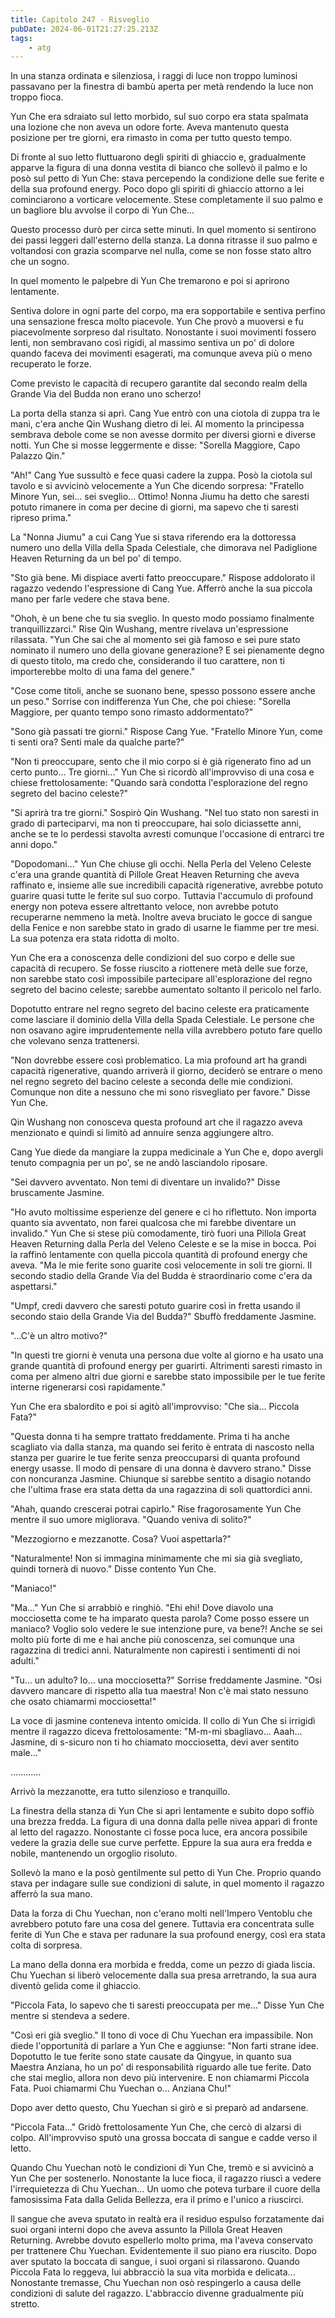 ```yaml
---
title: Capitolo 247 - Risveglio
pubDate: 2024-06-01T21:27:25.213Z
tags:
    - atg
---
```



In una stanza ordinata e silenziosa, i raggi di luce non troppo luminosi passavano per la finestra di bambù aperta per metà rendendo la luce non troppo fioca.


Yun Che era sdraiato sul letto morbido, sul suo corpo era stata spalmata una lozione che non aveva un odore forte. Aveva mantenuto questa posizione per tre giorni, era rimasto in coma per tutto questo tempo.


Di fronte al suo letto fluttuarono degli spiriti di ghiaccio e, gradualmente apparve la figura di una donna vestita di bianco che sollevò il palmo e lo posò sul petto di Yun Che: stava percependo la condizione delle sue ferite e della sua profound energy. Poco dopo gli spiriti di ghiaccio attorno a lei cominciarono a vorticare velocemente. Stese completamente il suo palmo e un bagliore blu avvolse il corpo di Yun Che...


Questo processo durò per circa sette minuti. In quel momento si sentirono dei passi leggeri dall'esterno della stanza. La donna ritrasse il suo palmo e voltandosi con grazia scomparve nel nulla, come se non fosse stato altro che un sogno.


In quel momento le palpebre di Yun Che tremarono e poi si aprirono lentamente.


Sentiva dolore in ogni parte del corpo, ma era sopportabile e sentiva perfino una sensazione fresca molto piacevole.
Yun Che provò a muoversi e fu piacevolmente sorpreso dal risultato. Nonostante i suoi movimenti fossero lenti, non sembravano così rigidi, al massimo sentiva un po' di dolore quando faceva dei movimenti esagerati, ma comunque aveva più o meno recuperato le forze.


Come previsto le capacità di recupero garantite dal secondo realm della Grande Via del Budda non erano uno scherzo!


La porta della stanza si aprì. Cang Yue entrò con una ciotola di zuppa tra le mani, c'era anche Qin Wushang dietro di lei. Al momento la principessa sembrava debole come se non avesse dormito per diversi giorni e diverse notti. Yun Che si mosse leggermente e disse: "Sorella Maggiore, Capo Palazzo Qin."


"Ah!" Cang Yue sussultò e fece quasi cadere la zuppa.
Posò la ciotola sul tavolo e si avvicinò velocemente a Yun Che dicendo sorpresa: "Fratello Minore Yun, sei... sei sveglio... Ottimo! Nonna Jiumu ha detto che saresti potuto rimanere in coma per decine di giorni, ma sapevo che ti saresti ripreso prima."


La "Nonna Jiumu" a cui Cang Yue si stava riferendo era la dottoressa numero uno della Villa della Spada Celestiale, che dimorava nel Padiglione Heaven Returning da un bel po' di tempo.


"Sto già bene. Mi dispiace averti fatto preoccupare." Rispose addolorato il ragazzo vedendo l'espressione di Cang Yue. Afferrò anche la sua piccola mano per farle vedere che stava bene.


"Ohoh, è un bene che tu sia sveglio. In questo modo possiamo finalmente tranquillizzarci." Rise Qin Wushang, mentre rivelava un'espressione rilassata. "Yun Che sai che al momento sei già famoso e sei pure stato nominato il numero uno della giovane generazione? E sei pienamente degno di questo titolo, ma credo che, considerando il tuo carattere, non ti importerebbe molto di una fama del genere."


"Cose come titoli, anche se suonano bene, spesso possono essere anche un peso." Sorrise con indifferenza Yun Che, che poi chiese: "Sorella Maggiore, per quanto tempo sono rimasto addormentato?"


"Sono già passati tre giorni." Rispose Cang Yue. "Fratello Minore Yun, come ti senti ora?
Senti male da qualche parte?"


"Non ti preoccupare, sento che il mio corpo si è già rigenerato fino ad un certo punto... Tre giorni..." Yun Che si ricordò all'improvviso di una cosa e chiese frettolosamente: "Quando sarà condotta l'esplorazione del regno segreto del bacino celeste?"


"Si aprirà tra tre giorni." Sospirò Qin Wushang. "Nel tuo stato non saresti in grado di parteciparvi, ma non ti preoccupare, hai solo diciassette anni, anche se te lo perdessi stavolta avresti comunque l'occasione di entrarci tre anni dopo."


"Dopodomani..." Yun Che chiuse gli occhi. Nella Perla del Veleno Celeste c'era una grande quantità di Pillole Great Heaven Returning che aveva raffinato e, insieme alle sue incredibili capacità rigenerative, avrebbe potuto guarire quasi tutte le ferite sul suo corpo. Tuttavia l'accumulo di profound energy non poteva essere altrettanto veloce, non avrebbe potuto recuperarne nemmeno la metà. Inoltre aveva bruciato le gocce di sangue della Fenice e non sarebbe stato in grado di usarne le fiamme per tre mesi. La sua potenza era stata ridotta di molto.


Yun Che era a conoscenza delle condizioni del suo corpo e delle sue capacità di recupero. Se fosse riuscito a riottenere metà delle sue forze, non sarebbe stato così impossibile partecipare all'esplorazione del regno segreto del bacino celeste; sarebbe aumentato soltanto il pericolo nel farlo.


Dopotutto entrare nel regno segreto del bacino celeste era praticamente come lasciare il dominio della Villa della Spada Celestiale. Le persone che non osavano agire imprudentemente nella villa avrebbero potuto fare quello che volevano senza trattenersi.


"Non dovrebbe essere così problematico. La mia profound art ha grandi capacità rigenerative, quando arriverà il giorno, deciderò se entrare o meno nel regno segreto del bacino celeste a seconda delle mie condizioni. Comunque non dite a nessuno che mi sono risvegliato per favore." Disse Yun Che.


Qin Wushang non conosceva questa profound art che il ragazzo aveva menzionato e quindi si limitò ad annuire senza aggiungere altro.


Cang Yue diede da mangiare la zuppa medicinale a Yun Che e, dopo avergli tenuto compagnia per un po', se ne andò lasciandolo riposare.


"Sei davvero avventato. Non temi di diventare un invalido?" Disse bruscamente Jasmine.


"Ho avuto moltissime esperienze del genere e ci ho riflettuto.
Non importa quanto sia avventato, non farei qualcosa che mi farebbe diventare un invalido." Yun Che si stese più comodamente, tirò fuori una Pillola Great Heaven Returning dalla Perla del Veleno Celeste e se la mise in bocca. Poi la raffinò lentamente con quella piccola quantità di profound energy che aveva. "Ma le mie ferite sono guarite così velocemente in soli tre giorni. Il secondo stadio della Grande Via del Budda è straordinario come c'era da aspettarsi."


"Umpf, credi davvero che saresti potuto guarire così in fretta usando il secondo staio della Grande Via del Budda?" Sbuffò freddamente Jasmine.


"...C'è un altro motivo?"


"In questi tre giorni è venuta una persona due volte al giorno e ha usato una grande quantità di profound energy per guarirti. Altrimenti saresti rimasto in coma per almeno altri due giorni e sarebbe stato impossibile per le tue ferite interne rigenerarsi così rapidamente."


Yun Che era sbalordito e poi si agitò all'improvviso: "Che sia... Piccola Fata?"


"Questa donna ti ha sempre trattato freddamente. Prima ti ha anche scagliato via dalla stanza, ma quando sei ferito è entrata di nascosto nella stanza per guarire le tue ferite senza preoccuparsi di quanta profound energy usasse. Il modo di pensare di una donna è davvero strano." Disse con noncuranza Jasmine. Chiunque si sarebbe sentito a disagio notando che l'ultima frase era stata detta da una ragazzina di soli quattordici anni.


"Ahah, quando crescerai potrai capirlo." Rise fragorosamente Yun Che mentre il suo umore migliorava. "Quando veniva di solito?"


"Mezzogiorno e mezzanotte. Cosa? Vuoi aspettarla?"


"Naturalmente! Non si immagina minimamente che mi sia già svegliato, quindi tornerà di nuovo." Disse contento Yun Che.


"Maniaco!"


"Ma..." Yun Che si arrabbiò e ringhiò. "Ehi ehi! Dove diavolo una mocciosetta come te ha imparato questa parola? Come posso essere un maniaco? Voglio solo vedere le sue intenzione pure, va bene?! Anche se sei molto più forte di me e hai anche più conoscenza, sei comunque una ragazzina di tredici anni. Naturalmente non capiresti i sentimenti di noi adulti."


"Tu... un adulto? Io... una mocciosetta?" Sorrise freddamente Jasmine. "Osi davvero mancare di rispetto alla tua maestra! Non c'è mai stato nessuno che osato chiamarmi mocciosetta!"


La voce di jasmine conteneva intento omicida. Il collo di Yun Che si irrigidì mentre il ragazzo diceva frettolosamente: "M-m-mi sbagliavo... Aaah... Jasmine, di s-sicuro non ti ho chiamato mocciosetta, devi aver sentito male..."


............


Arrivò la mezzanotte, era tutto silenzioso e tranquillo.


La finestra della stanza di Yun Che si aprì lentamente e subito dopo soffiò una brezza fredda. La figura di una donna dalla pelle nivea apparì di fronte al letto del ragazzo. Nonostante ci fosse poca luce, era ancora possibile vedere la grazia delle sue curve perfette. Eppure la sua aura era fredda e nobile, mantenendo un orgoglio risoluto.


Sollevò la mano e la posò gentilmente sul petto di Yun Che. Proprio quando stava per indagare sulle sue condizioni di salute, in quel momento il ragazzo afferrò la sua mano.


Data la forza di Chu Yuechan, non c'erano molti nell'Impero Ventoblu che avrebbero potuto fare una cosa del genere. Tuttavia era concentrata sulle ferite di Yun Che e stava per radunare la sua profound energy, così era stata colta di sorpresa.


La mano della donna era morbida e fredda, come un pezzo di giada liscia. Chu Yuechan si liberò velocemente dalla sua presa arretrando, la sua aura diventò gelida come il ghiaccio.


"Piccola Fata, lo sapevo che ti saresti preoccupata per me..." Disse Yun Che mentre si stendeva a sedere.


"Così eri già sveglio." Il tono di voce di Chu Yuechan era impassibile. Non diede l'opportunità di parlare a Yun Che e aggiunse: "Non farti strane idee. Dopotutto le tue ferite sono state causate da Qingyue, in quanto sua Maestra Anziana, ho un po' di responsabilità riguardo alle tue ferite. Dato che stai meglio, allora non devo più intervenire. E non chiamarmi Piccola Fata. Puoi chiamarmi Chu Yuechan o... Anziana Chu!"


Dopo aver detto questo, Chu Yuechan si girò e si preparò ad andarsene.


"Piccola Fata..." Gridò frettolosamente Yun Che, che cercò di alzarsi di colpo. All'improvviso sputò una grossa boccata di sangue e cadde verso il letto.


Quando Chu Yuechan notò le condizioni di Yun Che, tremò e si avvicinò a Yun Che per sostenerlo.
Nonostante la luce fioca, il ragazzo riuscì a vedere l'irrequietezza di Chu Yuechan... Un uomo che poteva turbare il cuore della famosissima Fata dalla Gelida Bellezza, era il primo e l'unico a riuscirci.


Il sangue che aveva sputato in realtà era il residuo espulso forzatamente dai suoi organi interni dopo che aveva assunto la Pillola Great Heaven Returning. Avrebbe dovuto espellerlo molto prima, ma l'aveva conservato per trattenere Chu Yuechan. Evidentemente il suo piano era riuscito.
Dopo aver sputato la boccata di sangue, i suoi organi si rilassarono. Quando Piccola Fata lo reggeva, lui abbracciò la sua vita morbida e delicata... Nonostante tremasse, Chu Yuechan non osò respingerlo a causa delle condizioni di salute del ragazzo. L'abbraccio divenne gradualmente più stretto.





